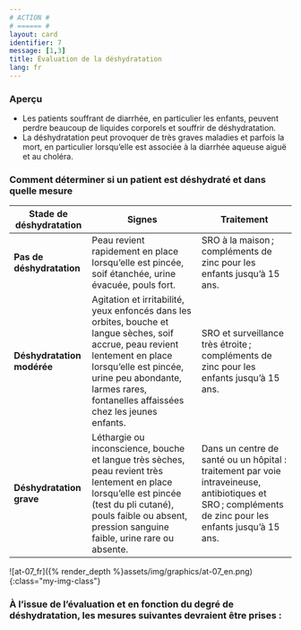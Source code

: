 ```yaml
---
# ACTION #
# ====== #
layout: card
identifier: 7
message: [1,3]
title: Évaluation de la déshydratation
lang: fr
---
```


### Aperçu
- Les patients souffrant de diarrhée, en particulier les enfants, peuvent perdre beaucoup de liquides corporels et souffrir de déshydratation.
- La déshydratation peut provoquer de très graves maladies et parfois la mort, en particulier lorsqu’elle est associée à la diarrhée aqueuse aiguë et au choléra.

### Comment déterminer si un patient est déshydraté et dans quelle mesure

| Stade de déshydratation |	Signes |	Traitement
| --- | --- | ---
| **Pas de déshydratation** | Peau revient rapidement en place lorsqu’elle est pincée, soif étanchée, urine évacuée, pouls fort.	| SRO à la maison ; compléments de zinc pour les enfants jusqu’à 15 ans.
| **Déshydratation modérée** | Agitation et irritabilité, yeux enfoncés dans les orbites, bouche et langue sèches, soif accrue, peau revient lentement en place lorsqu’elle est pincée, urine peu abondante, larmes rares, fontanelles affaissées chez les jeunes enfants.	| SRO et surveillance très étroite ; compléments de zinc pour les enfants jusqu’à 15 ans.
| **Déshydratation grave** |	Léthargie ou inconscience, bouche et langue très sèches, peau revient très lentement en place lorsqu’elle est pincée (test du pli cutané), pouls faible ou absent, pression sanguine faible, urine rare ou absente. |	Dans un centre de santé ou un hôpital : traitement par voie intraveineuse, antibiotiques et SRO ; compléments de zinc pour les enfants jusqu’à 15 ans. |

![at-07_fr]({% render_depth %}assets/img/graphics/at-07_en.png){:class="my-img-class"}

### À l’issue de l’évaluation et en fonction du degré de déshydratation, les mesures suivantes devraient être prises :
